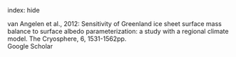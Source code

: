 index: hide

<div class="Citation">

  <div class="Citation-body">
    <div class="Citation-text">van Angelen et al., 2012: Sensitivity of Greenland ice sheet surface mass balance to surface albedo parameterization: a study with a regional climate model. <span class="Article-journal">The Cryosphere, </span><span class="Article-volume">6, </span>1531-1562pp.</div>
    <div class="Citation-links">
      <div class="CitationLink" data-href="https://scholar.google.com/scholar?q=Sensitivity+of+Greenland+ice+sheet+surface+mass+balance+to+surface+albedo+parameterization%3A+a+study+with+a+regional+climate+model">
        <div class="CitationLink-icon CitationLink-Scholar"></div>
        <div class="CitationLink-text">Google Scholar</div>
      </div>
    </div>
  </div>
</div>


<div class="Citation-copy">

</div>